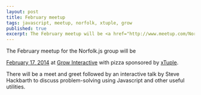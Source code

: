 ```yaml
---
layout: post
title: February meetup
tags: javascript, meetup, norfolk, xtuple, grow
published: true
excerpt: The February meetup will be <a href="http://www.meetup.com/NorfolkJS/events/162276802/">February 17, 2014</a> at <a href="http://www.thisisgrow.com/">Grow Interactive</a> with pizza sponsored by <a href="http://www.xtuple.com">xTuple</a>.
---
```


<p>The February meetup for the Norfolk.js group will be</p>
<p>
<a href="http://www.meetup.com/NorfolkJS/events/162276802/">February 17, 2014</a>
at <a href="http://www.thisisgrow.com/">Grow Interactive</a> with pizza sponsored by <a href="http://www.xtuple.com">xTuple</a>.
</p>

<p>
There will be a meet and greet followed by an interactive talk by Steve Hackbarth to discuss problem-solving using Javascript and other useful utilities.
</p>
